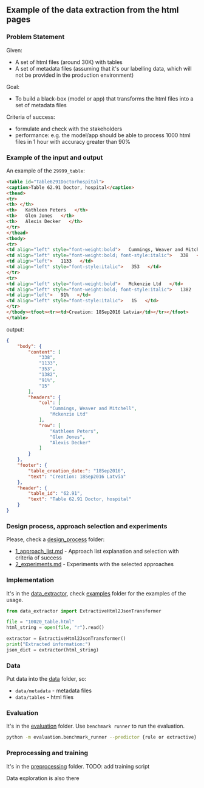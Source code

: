 
## Example of the data extraction from the html pages 

### Problem Statement

Given:
- A set of html files (around 30K) with tables
- A set of metadata files (assuming that it's our labelling data, which will not be provided in the production environment)

Goal:
- To build a black-box (model or app) that transforms the html files into a set of metadata files

Criteria of success:
- formulate and check with the stakeholders
- performance: e.g. the model/app should be able to process 1000 html files in 1 hour with accuracy greater than 90%

### Example of the input and output

An example of the `29999_table`:

```html
<table id="Table6291Doctorhospital">
<caption>Table 62.91 Doctor, hospital</caption>
<thead>
<tr>
<th> </th>
<th>   Kathleen Peters   </th>
<th>   Glen Jones   </th>
<th>   Alexis Decker   </th>
</tr>
</thead>
<tbody>
<tr>
<td align="left" style="font-weight:bold">   Cummings, Weaver and Mitchell   </td>
<td align="left" style="font-weight:bold; font-style:italic">   338   </td>
<td align="left">   1133   </td>
<td align="left" style="font-style:italic">   353   </td>
</tr>
<tr>
<td align="left" style="font-weight:bold">   Mckenzie Ltd   </td>
<td align="left" style="font-weight:bold; font-style:italic">   1382   </td>
<td align="left">   91%   </td>
<td align="left" style="font-style:italic">   15   </td>
</tr>
</tbody><tfoot><tr><td>Creation: 18Sep2016 Latvia</td></tr></tfoot>
</table>

```

output:

```json
{
    "body": {
        "content": [
            "338",
            "1133",
            "353",
            "1382",
            "91%",
            "15"
        ],
        "headers": {
            "col": [
                "Cummings, Weaver and Mitchell",
                "Mckenzie Ltd"
            ],
            "row": [
                "Kathleen Peters",
                "Glen Jones",
                "Alexis Decker"
            ]
        }
    },
    "footer": {
        "table_creation_date:": "18Sep2016",
        "text": "Creation: 18Sep2016 Latvia"
    },
    "header": {
        "table_id": "62.91",
        "text": "Table 62.91 Doctor, hospital"
    }
}
```

### Design process, approach selection and experiments

Please, check a [design_process](design_process) folder:

- [1_approach_list.md](design_process/2_approach_list.md) - Approach list explanation and selection with criteria of success
- [2_experiments.md](design_process/3_experiments.md) - Experiments with the selected approaches

### Implementation

It's in the [data_extractor](data_extractor),
check [examples](examples) folder for the examples of the usage.

```python
from data_extractor import ExtractiveHtml2JsonTransformer

file = "10020_table.html"
html_string = open(file, "r").read()

extractor = ExtractiveHtml2JsonTransformer()
print("Extracted information:")
json_dict = extractor(html_string)
```

### Data

Put data into the [data](data) folder, so:
- `data/metadata` - metadata files
- `data/tables` - html files

### Evaluation

It's in the [evaluation](evaluation) folder.
Use `benchmark runner` to run the evaluation.

```bash
python -m evaluation.benchmark_runner --predictor {rule or extractive}
```

### Preprocessing and training

It's in the [preprocessing](preprocessing) folder.
TODO: add training script

Data exploration is also there
